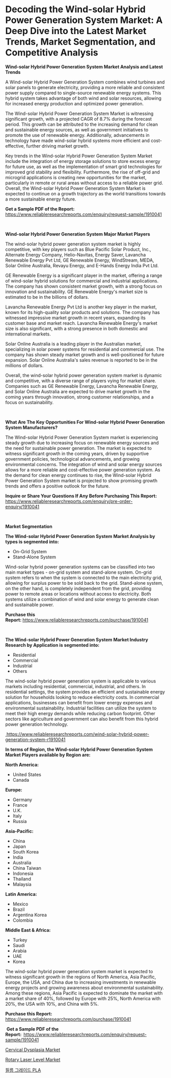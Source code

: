 <p><h1>Decoding the Wind-solar Hybrid Power Generation System Market: A Deep Dive into the Latest Market Trends, Market Segmentation, and Competitive Analysis</h1></p><p><strong>Wind-solar Hybrid Power Generation System Market Analysis and Latest Trends</strong></p>
<p><p>A Wind-solar Hybrid Power Generation System combines wind turbines and solar panels to generate electricity, providing a more reliable and consistent power supply compared to single-source renewable energy systems. This hybrid system takes advantage of both wind and solar resources, allowing for increased energy production and optimized power generation.</p><p>The Wind-solar Hybrid Power Generation System Market is witnessing significant growth, with a projected CAGR of 8.7% during the forecast period. This growth can be attributed to the increasing demand for clean and sustainable energy sources, as well as government initiatives to promote the use of renewable energy. Additionally, advancements in technology have made wind-solar hybrid systems more efficient and cost-effective, further driving market growth.</p><p>Key trends in the Wind-solar Hybrid Power Generation System Market include the integration of energy storage solutions to store excess energy for future use, as well as the implementation of smart grid technologies for improved grid stability and flexibility. Furthermore, the rise of off-grid and microgrid applications is creating new opportunities for the market, particularly in remote or rural areas without access to a reliable power grid. Overall, the Wind-solar Hybrid Power Generation System Market is expected to continue on a growth trajectory as the world transitions towards a more sustainable energy future.</p></p>
<p><strong>Get a Sample PDF of the Report:&nbsp;</strong> <a href="https://www.reliableresearchreports.com/enquiry/request-sample/1910041">https://www.reliableresearchreports.com/enquiry/request-sample/1910041</a></p>
<p>&nbsp;</p>
<p><strong>Wind-solar Hybrid Power Generation System Major Market Players</strong></p>
<p><p>The wind-solar hybrid power generation system market is highly competitive, with key players such as Blue Pacific Solar Product, Inc., Alternate Energy Company, Helio-Navitas, Energy Saver, Lavancha Renewable Energy Pvt Ltd, GE Renewable Energy, WindStream, MEDA, Solar Online Australia, Revayu Energy, and E-Hands Energy India Pvt Ltd.</p><p>GE Renewable Energy is a significant player in the market, offering a range of wind-solar hybrid solutions for commercial and industrial applications. The company has shown consistent market growth, with a strong focus on innovation and sustainability. GE Renewable Energy's market size is estimated to be in the billions of dollars.</p><p>Lavancha Renewable Energy Pvt Ltd is another key player in the market, known for its high-quality solar products and solutions. The company has witnessed impressive market growth in recent years, expanding its customer base and market reach. Lavancha Renewable Energy's market size is also significant, with a strong presence in both domestic and international markets.</p><p>Solar Online Australia is a leading player in the Australian market, specializing in solar power systems for residential and commercial use. The company has shown steady market growth and is well-positioned for future expansion. Solar Online Australia's sales revenue is reported to be in the millions of dollars.</p><p>Overall, the wind-solar hybrid power generation system market is dynamic and competitive, with a diverse range of players vying for market share. Companies such as GE Renewable Energy, Lavancha Renewable Energy, and Solar Online Australia are expected to drive market growth in the coming years through innovation, strong customer relationships, and a focus on sustainability.</p></p>
<p>&nbsp;</p>
<p><strong>What Are The Key Opportunities For Wind-solar Hybrid Power Generation System Manufacturers?</strong></p>
<p><p>The Wind-solar Hybrid Power Generation System market is experiencing steady growth due to increasing focus on renewable energy sources and the need for sustainable power generation. The market is expected to witness significant growth in the coming years, driven by supportive government policies, technological advancements, and growing environmental concerns. The integration of wind and solar energy sources allows for a more reliable and cost-effective power generation system. As the demand for clean energy continues to rise, the Wind-solar Hybrid Power Generation System market is projected to show promising growth trends and offers a positive outlook for the future.</p></p>
<p><strong>Inquire or Share Your Questions If Any Before Purchasing This Report:</strong> <a href="https://www.reliableresearchreports.com/enquiry/pre-order-enquiry/1910041">https://www.reliableresearchreports.com/enquiry/pre-order-enquiry/1910041</a></p>
<p>&nbsp;</p>
<p><strong>Market Segmentation</strong></p>
<p><strong>The Wind-solar Hybrid Power Generation System Market Analysis by types is segmented into:</strong></p>
<p><ul><li>On-Grid System</li><li>Stand-Alone System</li></ul></p>
<p><p>Wind-solar hybrid power generation systems can be classified into two main market types - on-grid system and stand-alone system. On-grid system refers to when the system is connected to the main electricity grid, allowing for surplus power to be sold back to the grid. Stand-alone system, on the other hand, is completely independent from the grid, providing power to remote areas or locations without access to electricity. Both systems utilize a combination of wind and solar energy to generate clean and sustainable power.</p></p>
<p><strong>Purchase this Report:&nbsp;</strong><a href="https://www.reliableresearchreports.com/purchase/1910041">https://www.reliableresearchreports.com/purchase/1910041</a></p>
<p>&nbsp;</p>
<p><strong>The Wind-solar Hybrid Power Generation System Market Industry Research by Application is segmented into:</strong></p>
<p><ul><li>Residential</li><li>Commercial</li><li>Industrial</li><li>Others</li></ul></p>
<p><p>The wind-solar hybrid power generation system is applicable to various markets including residential, commercial, industrial, and others. In residential settings, the system provides an efficient and sustainable energy solution for households looking to reduce electricity costs. In commercial applications, businesses can benefit from lower energy expenses and environmental sustainability. Industrial facilities can utilize the system to meet their high energy demands while reducing carbon footprint. Other sectors like agriculture and government can also benefit from this hybrid power generation technology.</p></p>
<p><a href="https://www.reliableresearchreports.com/wind-solar-hybrid-power-generation-system-r1910041">&nbsp;https://www.reliableresearchreports.com/wind-solar-hybrid-power-generation-system-r1910041</a></p>
<p><strong>In terms of Region, the Wind-solar Hybrid Power Generation System Market Players available by Region are:</strong></p>
<p>
    <p> <strong> North America: </strong>
        <ul>
            <li>United States</li>
            <li>Canada</li>
        </ul>
        </p> 
    <p> <strong> Europe: </strong>
        <ul>
            <li>Germany</li>
            <li>France</li>
            <li>U.K.</li>
            <li>Italy</li>
            <li>Russia</li>
        </ul>
        </p> 
    <p> <strong> Asia-Pacific: </strong>
        <ul>
            <li>China</li>
            <li>Japan</li>
            <li>South Korea</li>
            <li>India</li>
            <li>Australia</li>
            <li>China Taiwan</li>
            <li>Indonesia</li>
            <li>Thailand</li>
            <li>Malaysia</li>
        </ul>
        </p> 
    <p> <strong> Latin America: </strong>
        <ul>
            <li>Mexico</li>
            <li>Brazil</li>
            <li>Argentina Korea</li>
            <li>Colombia</li>
        </ul>
        </p> 
    <p> <strong> Middle East & Africa: </strong>
        <ul>
            <li>Turkey</li>
            <li>Saudi</li>
            <li>Arabia</li>
            <li>UAE</li>
            <li>Korea</li>
        </ul>
    </p>
    </p>
<p><p>The wind-solar hybrid power generation system market is expected to witness significant growth in the regions of North America, Asia Pacific, Europe, the USA, and China due to increasing investments in renewable energy projects and growing awareness about environmental sustainability. Among these regions, Asia Pacific is expected to dominate the market with a market share of 40%, followed by Europe with 25%, North America with 20%, the USA with 10%, and China with 5%.</p></p>
<p><strong>Purchase this Report: </strong><a href="https://www.reliableresearchreports.com/purchase/1910041">https://www.reliableresearchreports.com/purchase/1910041</a></p>
<p>&nbsp;<strong>Get a Sample PDF of the Report:&nbsp;&nbsp;</strong><a href="https://www.reliableresearchreports.com/enquiry/request-sample/1910041">https://www.reliableresearchreports.com/enquiry/request-sample/1910041</a></p>
<p><strong></strong></p>
<p><p><a href="https://view.publitas.com/reportprime-1/insights-into-the-cervical-dysplasia-market-size-which-is-expanding-with-a-6-7-cagr-from-2024-2031/">Cervical Dysplasia Market</a></p><p><a href="https://github.com/tamvrosiya/Market-Research-Report-List-4/blob/main/rotary-laser-level-market.md">Rotary Laser Level Market</a></p><p><a href="https://github.com/Marcosoenrt565736/Market-Research-Report-List-1/blob/main/4255682177858.md">필름 그레이드 PLA</a></p></p>